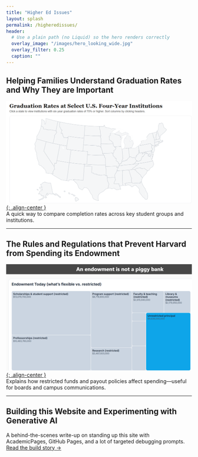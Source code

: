 ```yaml
---
title: "Higher Ed Issues"
layout: splash
permalink: /higheredissues/
header:
  # Use a plain path (no Liquid) so the hero renders correctly
  overlay_image: "/images/hero_looking_wide.jpg"
  overlay_filter: 0.25
  caption: ""
---
```


<style>
  /* Shrink the hero and tighten spacing — unscoped so it actually applies here */
  .page__hero--overlay {
    min-height: 18vh !important;   /* reduce from ~90vh */
    margin-bottom: 0.5rem !important;
  }
  .page__hero--overlay .wrapper {
    padding-top: 0.75rem !important;
    padding-bottom: 0.75rem !important;
  }
  .page__content {
    margin-top: 0 !important;
    padding-top: 0 !important;
  }
</style>

## Helping Families Understand Graduation Rates and Why They are Important
[![Graduation Rates by Group](/images/grad_map_thumb.png){: .align-center }](/viz/Grad_Map/)  
A quick way to compare completion rates across key student groups and institutions.

---

## The Rules and Regulations that Prevent Harvard from Spending its Endowment
[![Endowment Simulator](/images/endowment_thumb.png){: .align-center }](/endowment/)  
Explains how restricted funds and payout policies affect spending—useful for boards and campus communications.

---

## Building this Website and Experimenting with Generative AI 
A behind-the-scenes write-up on standing up this site with AcademicPages, GitHub Pages, and a lot of targeted debugging prompts.  
[Read the build story →](/viz/genai_debugging/)
